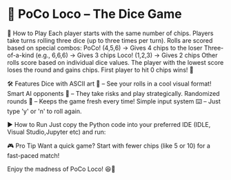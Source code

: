 # 🎲 PoCo Loco – The Dice Game



🚀 How to Play
Each player starts with the same number of chips.
Players take turns rolling three dice (up to three times per turn).
Rolls are scored based on special combos:
PoCo! (4,5,6) → Gives 4 chips to the loser
Three-of-a-kind (e.g., 6,6,6) → Gives 3 chips
Loco! (1,2,3) → Gives 2 chips
Other rolls score based on individual dice values.
The player with the lowest score loses the round and gains chips.
First player to hit 0 chips wins! 🎉


🛠️ Features
Dice with ASCII art 🎲 – See your rolls in a cool visual format!
Smart AI opponents 🤖 – They take risks and play strategically.
Randomized rounds 🔄 – Keeps the game fresh every time!
Simple input system ⌨️ – Just type 'y' or 'n' to roll again.


▶️ How to Run
Just copy the Python code into your preferred IDE (IDLE, Visual Studio,Jupyter etc) and run:

🎮 Pro Tip
Want a quick game? Start with fewer chips (like 5 or 10) for a fast-paced match!

Enjoy the madness of PoCo Loco! 😆🎲
